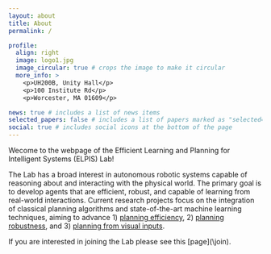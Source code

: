 ```yaml
---
layout: about
title: About 
permalink: /

profile:
  align: right 
  image: logo1.jpg
  image_circular: true # crops the image to make it circular
  more_info: >
    <p>UH200B, Unity Hall</p>
    <p>100 Institute Rd</p>
    <p>Worcester, MA 01609</p>

news: true # includes a list of news items
selected_papers: false # includes a list of papers marked as "selected={true}"
social: true # includes social icons at the bottom of the page
---
```


Wecome to the webpage of the Efficient Learning and Planning for Intelligent Systems (ELPIS) Lab! 

The Lab has a broad interest in autonomous robotic systems capable of reasoning about and interacting with the physical world. The primary goal is to develop agents that are efficient, robust, and capable of learning from real-world interactions. Current research projects focus on the integration of classical planning algorithms and state-of-the-art machine learning techniques, aiming to advance 1) [planning efficiency](\projects\efficiency), 2) [planning robustness](\projects\uncertainty), and 3) [planning from visual inputs](\projects\visual). 

If you are interested in joining the Lab please see this [page](\join\). 

